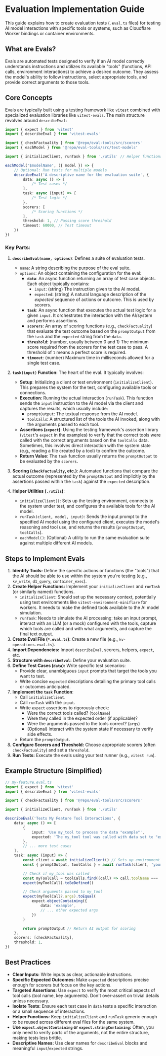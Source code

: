 # Evaluation Implementation Guide

This guide explains how to create evaluation tests (`.eval.ts` files) for testing AI model interactions with specific tools or systems, such as Cloudflare Worker bindings or container environments.

## What are Evals?

Evals are automated tests designed to verify if an AI model correctly understands instructions and utilizes its available "tools" (functions, API calls, environment interactions) to achieve a desired outcome. They assess the model's ability to follow instructions, select appropriate tools, and provide correct arguments to those tools.

## Core Concepts

Evals are typically built using a testing framework like `vitest` combined with specialized evaluation libraries like `vitest-evals`. The main structure revolves around `describeEval`:

```typescript
import { expect } from 'vitest'
import { describeEval } from 'vitest-evals'

import { checkFactuality } from '@repo/eval-tools/src/scorers'
import { eachModel } from '@repo/eval-tools/src/test-models'

import { initializeClient, runTask } from './utils' // Helper functions

eachModel('$modelName', ({ model }) => {
	// Optional: Run tests for multiple models
	describeEval('A descriptive name for the evaluation suite', {
		data: async () => [
			/* Test cases */
		],
		task: async (input) => {
			/* Test logic */
		},
		scorers: [
			/* Scoring functions */
		],
		threshold: 1, // Passing score threshold
		timeout: 60000, // Test timeout
	})
})
```

### Key Parts:

1.  **`describeEval(name, options)`**: Defines a suite of evaluation tests.

    - `name`: A string describing the purpose of the eval suite.
    - `options`: An object containing the configuration for the eval:
      - **`data`**: An async function returning an array of test case objects. Each object typically contains:
        - `input`: (string) The instruction given to the AI model.
        - `expected`: (string) A natural language description of the _expected_ sequence of actions or outcome. This is used by scorers.
      - **`task`**: An async function that executes the actual test logic for a given `input`. It orchestrates the interaction with the AI/system and performs assertions.
      - **`scorers`**: An array of scoring functions (e.g., `checkFactuality`) that evaluate the test outcome based on the `promptOutput` from the `task` and the `expected` string from the `data`.
      - **`threshold`**: (number, usually between 0 and 1) The minimum score required from the scorers for the test case to pass. A threshold of `1` means a perfect score is required.
      - **`timeout`**: (number) Maximum time in milliseconds allowed for a single test case.

2.  **`task(input)` Function**: The heart of the eval. It typically involves:

    - **Setup**: Initializing a client or test environment (`initializeClient`). This prepares the system for the test, configuring available tools or connections.
    - **Execution**: Running the actual interaction (`runTask`). This function sends the `input` instruction to the AI model via the client and captures the results, which usually include:
      - `promptOutput`: The textual response from the AI model.
      - `toolCalls`: A structured list of the tools the AI invoked, along with the arguments passed to each tool.
    - **Assertions (`expect`)**: Using the testing framework's assertion library (`vitest`'s `expect` in the examples) to verify that the correct tools were called with the correct arguments based on the `toolCalls` data. Sometimes, this involves direct interaction with the system state (e.g., reading a file created by a tool) to confirm the outcome.
    - **Return Value**: The `task` function usually returns the `promptOutput` to be evaluated by the `scorers`.

3.  **Scoring (`checkFactuality`, etc.)**: Automated functions that compare the actual outcome (represented by the `promptOutput` and implicitly by the assertions passed within the `task`) against the `expected` description.

4.  **Helper Utilities (`./utils`)**:
    - `initializeClient()`: Sets up the testing environment, connects to the system under test, and configures the available tools for the AI model.
    - `runTask(client, model, input)`: Sends the input prompt to the specified AI model using the configured client, executes the model's reasoning and tool use, and returns the results (`promptOutput`, `toolCalls`).
    - `eachModel()`: (Optional) A utility to run the same evaluation suite against multiple different AI models.

## Steps to Implement Evals

1.  **Identify Tools:** Define the specific actions or functions (the "tools") that the AI should be able to use within the system you're testing (e.g., `kv_write`, `d1_query`, `container_exec`).
2.  **Create Helper Functions:** Implement your `initializeClient` and `runTask` (or similarly named) functions.
    - `initializeClient`: Should set up the necessary context, potentially using test environments like `vitest-environment-miniflare` for workers. It needs to make the defined tools available to the AI model simulation.
    - `runTask`: Needs to simulate the AI processing: take an input prompt, interact with an LLM (or a mock) configured with the tools, capture which tools are called and with what arguments, and capture the final text output.
3.  **Create Eval File (`*.eval.ts`):** Create a new file (e.g., `kv-operations.eval.ts`).
4.  **Import Dependencies:** Import `describeEval`, scorers, helpers, `expect`, etc.
5.  **Structure with `describeEval`:** Define your evaluation suite.
6.  **Define Test Cases (`data`):** Write specific test scenarios:
    - Provide clear, unambiguous `input` prompts that target the tools you want to test.
    - Write concise `expected` descriptions detailing the primary tool calls or outcomes anticipated.
7.  **Implement the `task` Function:**
    - Call `initializeClient`.
    - Call `runTask` with the `input`.
    - Write `expect` assertions to rigorously check:
      - Were the correct tools called? (`toolName`)
      - Were they called in the expected order (if applicable)?
      - Were the arguments passed to the tools correct? (`args`)
      - (Optional) Interact with the system state if necessary to verify side effects.
    - Return the `promptOutput`.
8.  **Configure Scorers and Threshold:** Choose appropriate scorers (often `checkFactuality`) and set a `threshold`.
9.  **Run Tests:** Execute the evals using your test runner (e.g., `vitest run`).

## Example Structure (Simplified)

```typescript
// my-feature.eval.ts
import { expect } from 'vitest'
import { describeEval } from 'vitest-evals'

import { checkFactuality } from '@repo/eval-tools/src/scorers'

import { initializeClient, runTask } from './utils'

describeEval('Tests My Feature Tool Interactions', {
	data: async () => [
		{
			input: 'Use my_tool to process the data "example"',
			expected: 'The my_tool tool was called with data set to "example"',
		},
		// ... more test cases
	],
	task: async (input) => {
		const client = await initializeClient() // Sets up environment with my_tool
		const { promptOutput, toolCalls } = await runTask(client, 'your-model', input)

		// Check if my_tool was called
		const myToolCall = toolCalls.find((call) => call.toolName === 'my_tool')
		expect(myToolCall).toBeDefined()

		// Check arguments passed to my_tool
		expect(myToolCall?.args).toEqual(
			expect.objectContaining({
				data: 'example',
				// ... other expected args
			})
		)

		return promptOutput // Return AI output for scoring
	},
	scorers: [checkFactuality],
	threshold: 1,
})
```

## Best Practices

- **Clear Inputs:** Write inputs as clear, actionable instructions.
- **Specific Expected Outcomes:** Make `expected` descriptions precise enough for scorers but focus on the key actions.
- **Targeted Assertions:** Use `expect` to verify the most critical aspects of tool calls (tool name, key arguments). Don't over-assert on trivial details unless necessary.
- **Isolate Tests:** Ensure each test case in `data` tests a specific interaction or a small sequence of interactions.
- **Helper Functions:** Keep `initializeClient` and `runTask` generic enough to be reused across different eval files for the same system.
- **Use `expect.objectContaining` or `expect.stringContaining`:** Often, you only need to verify _parts_ of the arguments, not the entire structure, making tests less brittle.
- **Descriptive Names:** Use clear names for `describeEval` blocks and meaningful `input`/`expected` strings.

